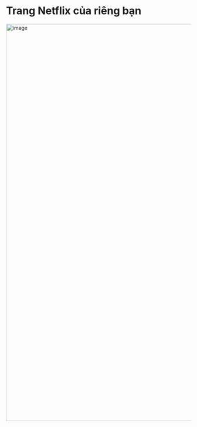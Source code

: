 # Trang Netflix của riêng bạn

<img width="1920" height="1080" alt="image" src="https://github.com/user-attachments/assets/5fc5eaf2-fc37-49d5-a219-9f9086f28583" />
